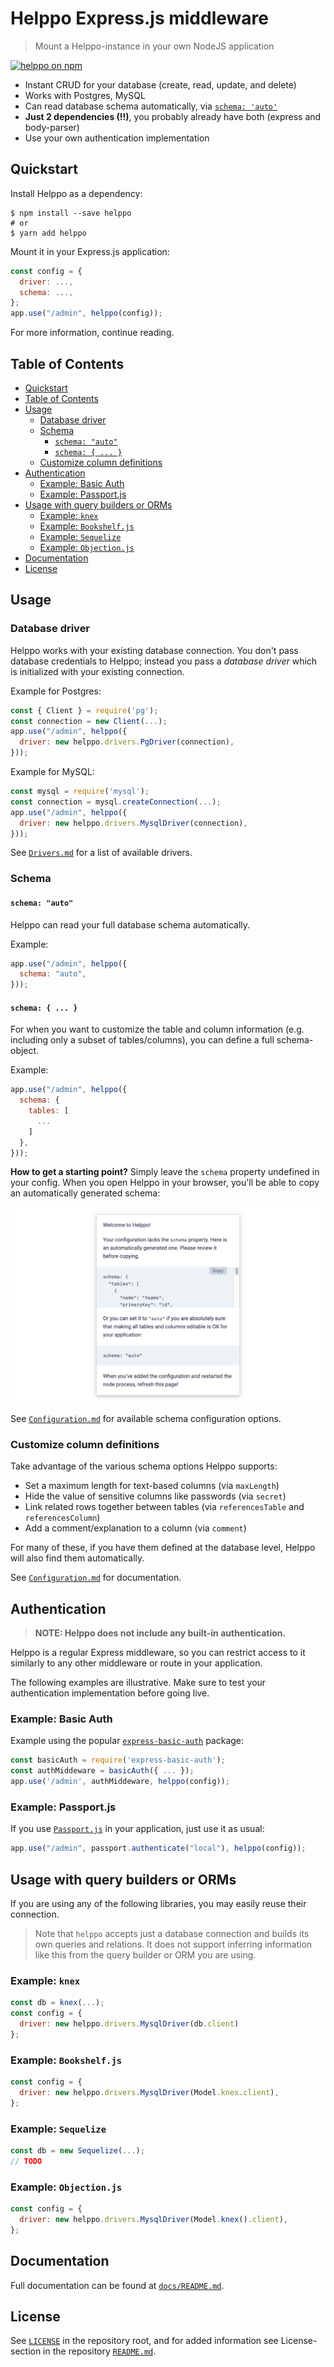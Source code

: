 # Helppo Express.js middleware

> Mount a Helppo-instance in your own NodeJS application

<a href="https://www.npmjs.com/package/helppo"><img src="https://img.shields.io/badge/npm-helppo-blue" alt="helppo on npm" /></a>

- Instant CRUD for your database (create, read, update, and delete)
- Works with Postgres, MySQL
- Can read database schema automatically, via [`schema: 'auto'`](./docs/Configuration.md#schema)
- **Just 2 dependencies (!!)**, you probably already have both (express and body-parser)
- Use your own authentication implementation

## Quickstart

Install Helppo as a dependency:

```shell
$ npm install --save helppo
# or
$ yarn add helppo
```

Mount it in your Express.js application:

```js
const config = {
  driver: ...,
  schema: ...,
};
app.use("/admin", helppo(config));
```

For more information, continue reading.

## Table of Contents

<!-- hohhoijaa -->

- [Quickstart](#quickstart)
- [Table of Contents](#table-of-contents)
- [Usage](#usage)
  - [Database driver](#database-driver)
  - [Schema](#schema)
    - [`schema: "auto"`](#schema-auto)
    - [`schema: { ... }`](#schema---)
  - [Customize column definitions](#customize-column-definitions)
- [Authentication](#authentication)
  - [Example: Basic Auth](#example-basic-auth)
  - [Example: Passport.js](#example-passportjs)
- [Usage with query builders or ORMs](#usage-with-query-builders-or-orms)
  - [Example: `knex`](#example-knex)
  - [Example: `Bookshelf.js`](#example-bookshelfjs)
  - [Example: `Sequelize`](#example-sequelize)
  - [Example: `Objection.js`](#example-objectionjs)
- [Documentation](#documentation)
- [License](#license)

<!-- /hohhoijaa -->

## Usage

### Database driver

Helppo works with your existing database connection. You don't pass database credentials to Helppo; instead you pass a _database driver_ which is initialized with your existing connection.

Example for Postgres:

```js
const { Client } = require('pg');
const connection = new Client(...);
app.use("/admin", helppo({
  driver: new helppo.drivers.PgDriver(connection),
}));
```

Example for MySQL:

```js
const mysql = require('mysql');
const connection = mysql.createConnection(...);
app.use("/admin", helppo({
  driver: new helppo.drivers.MysqlDriver(connection),
}));
```

See [`Drivers.md`](./Drivers.md#available-drivers) for a list of available drivers.

### Schema

#### `schema: "auto"`

Helppo can read your full database schema automatically.

Example:

```js
app.use("/admin", helppo({
  schema: "auto",
}));
```

#### `schema: { ... }`

For when you want to customize the table and column information (e.g. including only a subset of tables/columns), you can define a full schema-object.

Example:

```js
app.use("/admin", helppo({
  schema: {
    tables: [
      ...
    ]
  },
}));
```

**How to get a starting point?** Simply leave the `schema` property undefined in your config. When you open Helppo in your browser, you'll be able to copy an automatically generated schema:

![Screenshot of Helppo Welcome-page](./screenshots/auto_generated_schema.png)

See [`Configuration.md`](./Configuration.md#schema-configuration) for available schema configuration options.

### Customize column definitions

Take advantage of the various schema options Helppo supports:

- Set a maximum length for text-based columns (via `maxLength`)
- Hide the value of sensitive columns like passwords (via `secret`)
- Link related rows together between tables (via `referencesTable` and `referencesColumn`)
- Add a comment/explanation to a column (via `comment`)

For many of these, if you have them defined at the database level, Helppo will also find them automatically.

See [`Configuration.md`](./Configuration.md#schema-configuration) for documentation.

## Authentication

> **NOTE: Helppo does not include any built-in authentication.**

Helppo is a regular Express middleware, so you can restrict access to it similarly to any other middleware or route in your application.

The following examples are illustrative. Make sure to test your authentication implementation before going live.

### Example: Basic Auth

Example using the popular [`express-basic-auth`](https://www.npmjs.com/package/express-basic-auth) package:

```js
const basicAuth = require('express-basic-auth');
const authMiddeware = basicAuth({ ... });
app.use('/admin', authMiddeware, helppo(config));
```

### Example: Passport.js

If you use [`Passport.js`](https://www.npmjs.com/package/passport) in your application, just use it as usual:

```js
app.use("/admin", passport.authenticate("local"), helppo(config));
```

## Usage with query builders or ORMs

If you are using any of the following libraries, you may easily reuse their connection.

> Note that `helppo` accepts just a database connection and builds its own queries and relations. It does not support inferring information like this from the query builder or ORM you are using.

### Example: `knex`

```js
const db = knex(...);
const config = {
  driver: new helppo.drivers.MysqlDriver(db.client)
};
```

### Example: `Bookshelf.js`

```js
const config = {
  driver: new helppo.drivers.MysqlDriver(Model.knex.client),
};
```

### Example: `Sequelize`

```js
const db = new Sequelize(...);
// TODO
```

### Example: `Objection.js`

```js
const config = {
  driver: new helppo.drivers.MysqlDriver(Model.knex().client),
};
```

## Documentation

Full documentation can be found at [`docs/README.md`](./README.md).

## License

See [`LICENSE`](../LICENSE.md) in the repository root, and for added information see License-section in the repository [`README.md`](../README.md).
